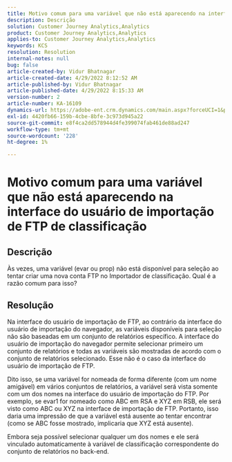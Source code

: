```yaml
---
title: Motivo comum para uma variável que não está aparecendo na interface do usuário de importação de FTP de classificação
description: Descrição
solution: Customer Journey Analytics,Analytics
product: Customer Journey Analytics,Analytics
applies-to: Customer Journey Analytics,Analytics
keywords: KCS
resolution: Resolution
internal-notes: null
bug: false
article-created-by: Vidur Bhatnagar
article-created-date: 4/29/2022 8:12:52 AM
article-published-by: Vidur Bhatnagar
article-published-date: 4/29/2022 8:15:33 AM
version-number: 2
article-number: KA-16109
dynamics-url: https://adobe-ent.crm.dynamics.com/main.aspx?forceUCI=1&pagetype=entityrecord&etn=knowledgearticle&id=a2c6d429-94c7-ec11-a7b6-0022480a1de4
exl-id: 4420fb66-159b-4cbe-8bfe-3c973d945a22
source-git-commit: e8f4ca2dd578944d4fe399074fab461de88ad247
workflow-type: tm+mt
source-wordcount: '228'
ht-degree: 1%

---
```


# Motivo comum para uma variável que não está aparecendo na interface do usuário de importação de FTP de classificação

## Descrição


Às vezes, uma variável (evar ou prop) não está disponível para seleção ao tentar criar uma nova conta FTP no Importador de classificação. Qual é a razão comum para isso?


## Resolução


Na interface do usuário de importação de FTP, ao contrário da interface do usuário de importação do navegador, as variáveis disponíveis para seleção não são baseadas em um conjunto de relatórios específico. A interface do usuário de importação do navegador permite selecionar primeiro um conjunto de relatórios e todas as variáveis são mostradas de acordo com o conjunto de relatórios selecionado. Esse não é o caso da interface do usuário de importação de FTP.

Dito isso, se uma variável for nomeada de forma diferente (com um nome amigável) em vários conjuntos de relatórios, a variável será vista somente com um dos nomes na interface do usuário de importação do FTP. Por exemplo, se evar1 for nomeado como ABC em RSA e XYZ em RSB, ele será visto como ABC ou XYZ na interface de importação de FTP. Portanto, isso daria uma impressão de que a variável está ausente ao tentar encontrar (como se ABC fosse mostrado, implicaria que XYZ está ausente).

Embora seja possível selecionar qualquer um dos nomes e ele será vinculado automaticamente à variável de classificação correspondente do conjunto de relatórios no back-end.
